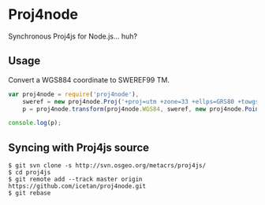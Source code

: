 # Proj4node

Synchronous Proj4js for Node.js... huh?

## Usage

Convert a WGS884 coordinate to SWEREF99 TM.

```javascript
var proj4node = require('proj4node'),
    sweref = new proj4node.Proj('+proj=utm +zone=33 +ellps=GRS80 +towgs84=0,0,0,0,0,0,0 +units=m +no_defs'),
    p = proj4node.transform(proj4node.WGS84, sweref, new proj4node.Point(11.901, 57.689));

console.log(p);
```

## Syncing with Proj4js source

```
$ git svn clone -s http://svn.osgeo.org/metacrs/proj4js/
$ cd proj4js
$ git remote add --track master origin https://github.com/icetan/proj4node.git
$ git rebase
```
